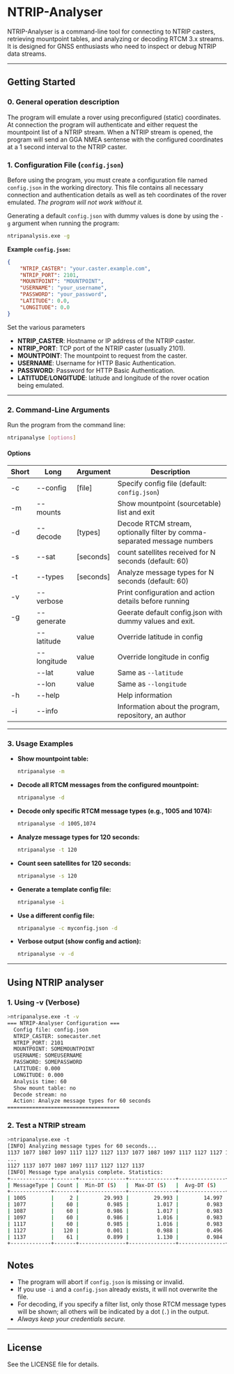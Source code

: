 # NTRIP-Analyser

NTRIP-Analyser is a command-line tool for connecting to NTRIP casters, retrieving mountpoint tables, and analyzing or decoding RTCM 3.x streams. It is designed for GNSS enthusiasts who need to inspect or debug NTRIP data streams.

---

## Getting Started

### 0. General operation description

The program will emulate a rover using preconfigured (static) coordinates. At connection the program will authenticate and either request the mountpoint list of a NTRIP stream. When a NTRIP stream is opened, the program will send an GGA NMEA sentense with the configured coordinates at a 1 second interval to the NTRIP caster.

### 1. Configuration File (`config.json`)

Before using the program, you must create a configuration file named `config.json` in the working directory. This file contains all necessary connection and authentication details as well as teh coordinates of the rover emulated. *The program will not work without it.* 

Generating a default `config.json` with dummy values is done by using the `-g` argument when running the program:

```sh
ntripanalysis.exe -g
```

**Example `config.json`:**
```json
{
    "NTRIP_CASTER": "your.caster.example.com",
    "NTRIP_PORT": 2101,
    "MOUNTPOINT": "MOUNTPOINT",
    "USERNAME": "your_username",
    "PASSWORD": "your_password",
    "LATITUDE": 0.0,
    "LONGITUDE": 0.0
}
```
Set the various parameters 
- **NTRIP_CASTER**: Hostname or IP address of the NTRIP caster.
- **NTRIP_PORT**: TCP port of the NTRIP caster (usually 2101).
- **MOUNTPOINT**: The mountpoint to request from the caster.
- **USERNAME**: Username for HTTP Basic Authentication.
- **PASSWORD**: Password for HTTP Basic Authentication.
- **LATITUDE**/**LONGITUDE**: latitude and longitude of the rover ocation being emulated.
---

### 2. Command-Line Arguments

Run the program from the command line:

```sh
ntripanalyse [options]
```

#### **Options**

| Short | Long         | Argument         | Description                                                                 |
|-------|--------------|------------------|-----------------------------------------------------------------------------|
| -c    | --config     | [file]           | Specify config file (default: `config.json`)                                |
| -m    | --mounts     |                  | Show mountpoint (sourcetable) list and exit                                 |
| -d    | --decode     | [types]          | Decode RTCM stream, optionally filter by comma-separated message numbers    |
| -s    | --sat        | [seconds]        | count satellites received for N seconds (default: 60)                       |
| -t    | --types      | [seconds]        | Analyze message types for N seconds (default: 60)                           |
| -v    | --verbose    |                  | Print configuration and action details before running                       |
| -g    | --generate   |                  | Geerate default config.json with dummy values and exit.                     |
|       | --latitude   | value            | Override latitude in config                                                 |
|       | --longitude  | value            | Override longitude in config                                                |
|       | --lat        | value            | Same as `--latitude`                                                        |
|       | --lon        | value            | Same as `--longitude`                                                       |
| -h    | --help       |                  | Help information                                                            |
| -i    | --info       |                  | Information about the program, repository, an author                        |

---

### 3. Usage Examples

- **Show mountpoint table:**
  ```sh
  ntripanalyse -m
  ```

- **Decode all RTCM messages from the configured mountpoint:**
  ```sh
  ntripanalyse -d
  ```

- **Decode only specific RTCM message types (e.g., 1005 and 1074):**
  ```sh
  ntripanalyse -d 1005,1074
  ```

- **Analyze message types for 120 seconds:**
  ```sh
  ntripanalyse -t 120
  ```

- **Count seen satellites for 120 seconds:**
  ```sh
  ntripanalyse -s 120
  ```

- **Generate a template config file:**
  ```sh
  ntripanalyse -i
  ```

- **Use a different config file:**
  ```sh
  ntripanalyse -c myconfig.json -d
  ```

- **Verbose output (show config and action):**
  ```sh
  ntripanalyse -v -d
  ```
---

## Using NTRIP analyser

### 1. Using -v (Verbose)


```sh
>ntripanalyse.exe -t -v
=== NTRIP-Analyser Configuration ===
  Config file: config.json
  NTRIP_CASTER: somecaster.net
  NTRIP_PORT: 2101
  MOUNTPOINT: SOMEMOUNTPOINT
  USERNAME: SOMEUSERNAME
  PASSWORD: SOMEPASSWORD
  LATITUDE: 0.000
  LONGITUDE: 0.000
  Analysis time: 60
  Show mount table: no
  Decode stream: no
  Action: Analyze message types for 60 seconds
====================================
```


### 2. Test a NTRIP stream


```sh
>ntripanalyse.exe -t
[INFO] Analyzing message types for 60 seconds...
1137 1077 1087 1097 1117 1127 1127 1137 1077 1087 1097 1117 1127 1127 1137 1077 1087 1097 
...
1127 1137 1077 1087 1097 1117 1127 1127 1137
[INFO] Message type analysis complete. Statistics:
+-------------+-------+---------------+---------------+---------------+
| MessageType | Count |  Min-DT (S)   |  Max-DT (S)   |  Avg-DT (S)   |
+-------------+-------+---------------+---------------+---------------+
| 1005        |     2 |        29.993 |        29.993 |        14.997 |
| 1077        |    60 |         0.985 |         1.017 |         0.983 |
| 1087        |    60 |         0.986 |         1.017 |         0.983 |
| 1097        |    60 |         0.986 |         1.016 |         0.983 |
| 1117        |    60 |         0.985 |         1.016 |         0.983 |
| 1127        |   120 |         0.001 |         0.988 |         0.496 |
| 1137        |    61 |         0.899 |         1.130 |         0.984 |
+-------------+-------+---------------+---------------+---------------+
```

## Notes

- The program will abort if `config.json` is missing or invalid.
- If you use `-i` and a `config.json` already exists, it will not overwrite the file.
- For decoding, if you specify a filter list, only those RTCM message types will be shown; all others will be indicated by a dot (`.`) in the output.
- *Always keep your credentials secure.*

---

## License

See the LICENSE file for details.
